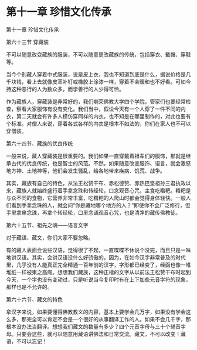 # 第十一章 珍惜文化传承

第十一章 珍惜文化传承

第六十三节 穿藏装

不可以随意改变藏族的服装，不可以随意更改藏族的传统，包括穿衣、戴帽、穿鞋等。

当今个别藏人穿着中式服装，说是皮上衣，我也不知道到底是什么，据说价格是几千块钱，看上去就像皮革补钉或橡胶上涂漆一样，穿着不会暖和也不好看。可如今持这种恶行的人为数众多，而学善行的人少得可怜。

作为藏族人，穿藏装是非常好的，我们喇荣佛教大学四个学院，管家们也要经常检查，察看大家服饰有没有变化。我们当中，假设今天有一个人穿了一件不同的内衣，第二天就会有许多人模仿穿同样的内衣，也不知是在哪里制作的，对此也要有个标准。对僧人来说，穿着各式各样的内衣是根本不如法的，你们在家人也不可以穿僧装。

第六十四节、藏族的优良传统

一般来说，藏人穿藏装是很重要的。我们如果一直穿戴着祖辈们的服饰，那就是继承古代的优良传统，也是智士的风范。不然，如果随意改变服饰、语言，就会激怒地方神、土地神等，他们会发生骚乱，给各地带来疾病、饥荒、战争。

其实，藏族有自己的特色，从法王松赞干布、赤松德赞、赤热巴坚祖孙三君执政以来，藏族人就始终盛行着手拿念珠和转经轮，口念观音心咒，主食吃糌粑。糌粑是与众不同的食物，它营养非常丰富，吃糌粑的人爬山时都会觉得身体轻快。一般人们看到手拿念珠的人，就会问“你是藏地哪个地方的人？”即使你不会广泛修行，但手里拿串念珠，再拿个转经轮，口里念诵观音心咒，也是清净的藏传佛教徒。

第六十五节、祖先之魂——语言文字

对于藏语、藏文，你们大家不要忽略。

有的藏人表面会说些汉语，觉得很了不起，一直喋喋不休说个没完，而且只是一味地讲汉语。其实，会讲汉语没什么好骄傲的，因为，在如今汉字非常普及的时代里，几乎没有人能真正完全精通一百年前的汉字，字形都已经变了，经函也像一堆堆纸一样被束之高阁。想想我们藏族，这种正楷的文字从以前法王松赞干布时起到今天，一个字也没有变动过，只是听说当今复印时有在上下加些元音字符的现象，那样也是不允许的。

第六十六节、藏文的特色

拿汉字来说，如果要懂得佛教教义的内容，基本上要学会几万字，如果没有学会这么多，那完全可以肯定不会是一个很好的从事翻译工作的人。如果不会几千字，那根本没办法当翻译。想想我们藏文的数量有多少？四个元音字母与三十个辅音字母。只要会这些，就可以随意用藏语讲佛法和日常交流。藏文，不可以改变！藏语，不可以忘记！

